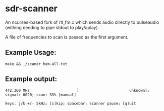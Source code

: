 # sdr-scanner
An ncurses-based fork of rtl_fm.c which sends audio directly to pulseaudio (withing needing to pipe stdout to play/aplay).

A file of frequencies to scan is passed as the first argument.

## Example Usage:

    make && ./scaner ham-all.txt

## Example output:

    442.360 MHz                     [                       unknown]; signal: 0020; scan: 33% [manual]

    keys: j/k +/- 5kHz; [s]kip; spacebar: scanner pause; [q]uit

